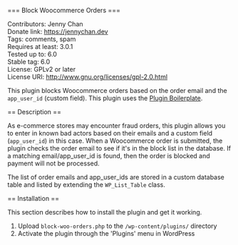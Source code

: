 === Block Woocommerce Orders === 

Contributors: Jenny Chan  
Donate link: https://jennychan.dev  
Tags: comments, spam  
Requires at least: 3.0.1  
Tested up to: 6.0  
Stable tag: 6.0  
License: GPLv2 or later  
License URI: http://www.gnu.org/licenses/gpl-2.0.html  

This plugin blocks Woocommerce orders based on the order email and the `app_user_id` (custom field).
This plugin uses the [Plugin Boilerplate](https://wppb.me/).

== Description ==

As e-commerce stores may encounter fraud orders, this plugin allows you to enter in known bad actors based on their emails and a custom field (`app_user_id`) in this case.
When a Woocommerce order is submitted, the plugin checks the order email to see if it's in the block list in the database.
If a matching email/app_user_id is found, then the order is blocked and payment will not be processed.

The list of order emails and app_user_ids are stored in a custom database table and listed by extending the `WP_List_Table` class.

== Installation ==

This section describes how to install the plugin and get it working.

1. Upload `block-woo-orders.php` to the `/wp-content/plugins/` directory
1. Activate the plugin through the 'Plugins' menu in WordPress